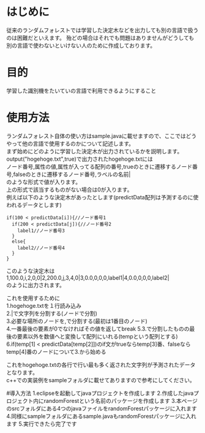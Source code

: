 # はじめに
従来のランダムフォレストでは学習した決定木などを出力しても別の言語で扱うのは困難だといえます。
殆どの場合はそれでも問題はありませんがどうしても別の言語で使わないといけない人のために作成しております。

# 目的
学習した識別機をたいていの言語で利用できるようにすること

# 使用方法
ランダムフォレスト自体の使い方はsample.javaに載せますので、ここではどうやって他の言語で使用するのかについて記述します。
<br>
まず始めにどのように学習した決定木が出力されているかを説明します。  
output("hogehoge.txt",true)で出力されたhogehoge.txtには  
ノード番号,属性の値,属性が入ってる配列の番号,trueのときに遷移するノード番号,falseのときに遷移するノード番号,ラベルの名前|
<br>
のような形式で値が入ります。  
上の形式で該当するものがない場合は0が入ります。
<br>
例えば以下のような決定木があったとします(predictData配列は予測するのに使われるデータとします)

    if(100 < predictData[i]){//ノード番号1
      if(200 < predictData[j]){//ノード番号2
        label1//ノード番号3
      }
      else{
        label2//ノード番号4
      }
    }

このような決定木は
<br>
1,100.0,i,2,0,0|2,200.0,j,3,4,0|3,0.0,0,0,0,label1|4,0.0,0,0,0,label2|
<br>
のように出力されます。  

これを使用するために  
1.hogehoge.txtを１行読み込み  
2.|で文字列を分割する(ノードで分割)  
3.必要な場所のノードを,で分割する(最初は1番目のノード)  
4.一番最後の要素が0でなければその値を返してbreak
5.3.で分割したものの最後の要素以外を数値へと変換して配列にいれる(tempという配列とする)  
6.if(temp[1] < predictData[temp[2]])のif文がtrueならtemp[3]番、falseならtemp[4]番のノードについて3.から始める  
  
これをhogehoge.txtの各行で行い最も多く返された文字列が予測されたデータとなります。  
c++での実装例をsampleフォルダに載せてありますので参考にしてください。

#導入方法
1.eclipseを起動してjavaプロジェクトを作成します
2.作成したjavaプロジェクト内にrandomForestという名前のパッケージを作成します
3.本ページのsrcフォルダにある4つのjavaファイルをrandomForestパッケージに入れます
4.同様にsampleフォルダにあるsample.javaもrandomForestパッケージに入れます
5.実行できたら完了です
